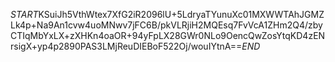 $START$KSuiJh5VthWtex7XfG2iR2096lU+5LdryaTYunuXc01MXWWTAhJGMZLk4p+Na9An1cvw4uoMNwv7jFC6B/pkVLRjiH2MQEsq7FvVcA1ZHm2Q4/zbyCTIqMbYxLX+zXHKn4oaOR+94yFpLX28GWr0NLo9OencQwZosYtqKD4zENrsigX+yp4p2890PAS3LMjReuDIEBoF522Oj/wouIYtnA==$END$